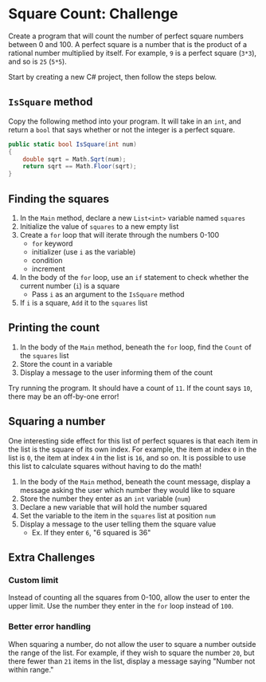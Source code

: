 # Square Count: Challenge
Create a program that will count the number of perfect square numbers between 0 and 100. A perfect square is a number that is the product of a rational number multiplied by itself. For example, `9` is a perfect square (`3*3`), and so is `25` (`5*5`).

Start by creating a new C# project, then follow the steps below.

## `IsSquare` method
Copy the following method into your program. It will take in an `int`, and return a `bool` that says whether or not the integer is a perfect square.

```cs
public static bool IsSquare(int num)
{
    double sqrt = Math.Sqrt(num);
    return sqrt == Math.Floor(sqrt);
}
```

## Finding the squares
1. In the `Main` method, declare a new `List<int>` variable named `squares`
1. Initialize the value of `squares` to a new empty list
1. Create a `for` loop that will iterate through the numbers 0-100
    - `for` keyword
    - initializer (use `i` as the variable)
    - condition
    - increment
1. In the body of the `for` loop, use an `if` statement to check whether the current number (`i`) is a square
    - Pass `i` as an argument to the `IsSquare` method
1. If `i` is a square, `Add` it to the `squares` list

## Printing the count
1. In the body of the `Main` method, beneath the `for` loop, find the `Count` of the `squares` list
1. Store the count in a variable
1. Display a message to the user informing them of the count

Try running the program. It should have a count of `11`. If the count says `10`, there may be an off-by-one error!

## Squaring a number
One interesting side effect for this list of perfect squares is that each item in the list is the square of its own index. For example, the item at index `0` in the list is `0`, the item at index `4` in the list is `16`, and so on. It is possible to use this list to calculate squares without having to do the math!

1. In the body of the `Main` method, beneath the count message, display a message asking the user which number they would like to square
1. Store the number they enter as an `int` variable (`num`)
1. Declare a new variable that will hold the number squared
1. Set the variable to the item in the `squares` list at position `num`
1. Display a message to the user telling them the square value
    - Ex. If they enter `6`, "6 squared is 36"

## Extra Challenges
### Custom limit
Instead of counting all the squares from 0-100, allow the user to enter the upper limit. Use the number they enter in the `for` loop instead of `100`.

### Better error handling
When squaring a number, do not allow the user to square a number outside the range of the list. For example, if they wish to square the number `20`, but there fewer than `21` items in the list, display a message saying "Number not within range."
